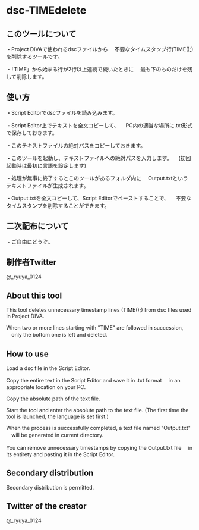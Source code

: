 # dsc-TIMEdelete

## このツールについて
・Project DIVAで使われるdscファイルから
　不要なタイムスタンプ行(TIME();)を削除するツールです。

・「TIME」から始まる行が2行以上連続で続いたときに
　最も下のものだけを残して削除します。

## 使い方
・Script Editorでdscファイルを読み込みます。

・Script Editor上でテキストを全文コピーして、
　PC内の適当な場所に.txt形式で保存しておきます。

・このテキストファイルの絶対パスをコピーしておきます。

・このツールを起動し、テキストファイルへの絶対パスを入力します。
　(初回起動時は最初に言語を設定します)

・処理が無事に終了するとこのツールがあるフォルダ内に
　Output.txtというテキストファイルが生成されます。

・Output.txtを全文コピーして、Script Editorでペーストすることで、
　不要なタイムスタンプを削除することができます。

## 二次配布について
・ご自由にどうぞ。

## 制作者Twitter
@_ryuya_0124  

## About this tool
This tool deletes unnecessary timestamp lines (TIME();) from dsc files used in Project DIVA.

When two or more lines starting with "TIME" are followed in succession,
　only the bottom one is left and deleted.

## How to use
Load a dsc file in the Script Editor.

Copy the entire text in the Script Editor and save it in .txt format
　in an appropriate location on your PC.

Copy the absolute path of the text file.

Start the tool and enter the absolute path to the text file. 
(The first time the tool is launched, the language is set first.)

When the process is successfully completed, a text file named "Output.txt"
　will be generated in current directory.

You can remove unnecessary timestamps by copying the Output.txt file
　in its entirety and pasting it in the Script Editor.

## Secondary distribution
Secondary distribution is permitted.

## Twitter of the creator
@_ryuya_0124

